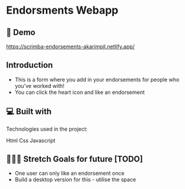 # Endorsments Webapp

## 🚀 Demo
https://scrimba-endorsements-akarimpil.netlify.app/

## Introduction
- This is a form where you add in your endorsements for people who you've worked with!
- You can click the heart icon and like an endorsement


## 💻 Built with
Technologies used in the project:

Html
Css
Javascript

## 👷🏽‍♀️ Stretch Goals for future [TODO]
- One user can only like an endorsement once
- Build a desktop version for this - utilise the space
